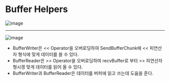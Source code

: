 # Buffer Helpers

![image](https://user-images.githubusercontent.com/68372094/163809512-95c01c8a-6137-48fc-ac0a-31fb4f442232.png)
***
![image](https://user-images.githubusercontent.com/68372094/163809549-ec3d6d94-5963-43e6-83bd-4a06420055f5.png)

* BufferWriter은 << Operator을 오버로딩하여 SendBufferChunk에 << 피연산자 형식에 맞게 데이터를 쓸 수 있다.
* BufferReader은 >> Operator을 오버로딩하여 recvBuffer로 부터 >> 피연산자 형시겡 맞게 데이터를 읽어 올 수 있다.
* BufferWriter과 BufferReader은 데이터를 버퍼에 읽고 쓰는데 도움을 준다.
